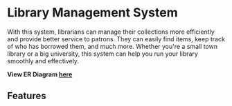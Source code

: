 # Library Management System
With this system, librarians can manage their collections more efficiently and provide better service to patrons. They can easily find items, keep track of who has borrowed them, and much more. Whether you're a small town library or a big university, this system can help you run your library smoothly and effectively.

**View ER Diagram [here](https://miro.com/app/board/uXjVMTqRfmM=/)**

## Features
